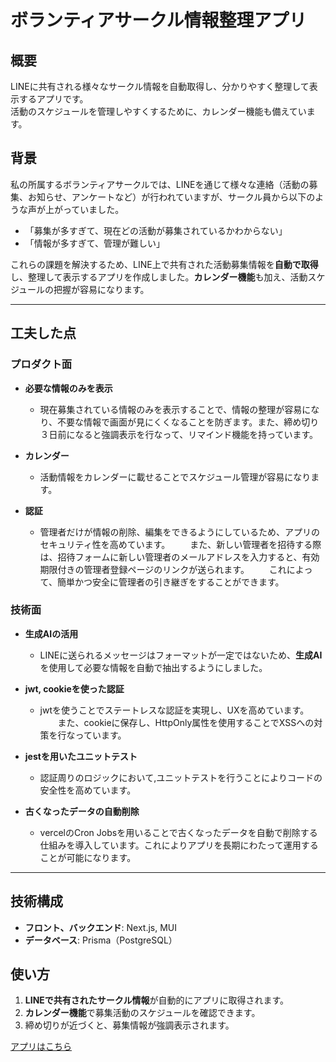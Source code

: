 # ボランティアサークル情報整理アプリ

## 概要
LINEに共有される様々なサークル情報を自動取得し、分かりやすく整理して表示するアプリです。  
活動のスケジュールを管理しやすくするために、カレンダー機能も備えています。  

## 背景
私の所属するボランティアサークルでは、LINEを通じて様々な連絡（活動の募集、お知らせ、アンケートなど）が行われていますが、サークル員から以下のような声が上がっていました。
- 「募集が多すぎて、現在どの活動が募集されているかわからない」
- 「情報が多すぎて、管理が難しい」

これらの課題を解決するため、LINE上で共有された活動募集情報を**自動で取得**し、整理して表示するアプリを作成しました。**カレンダー機能**も加え、活動スケジュールの把握が容易になります。

---

## 工夫した点

### プロダクト面

- **必要な情報のみを表示**  
  - 現在募集されている情報のみを表示することで、情報の整理が容易になり、不要な情報で画面が見にくくなることを防ぎます。また、締め切り３日前になると強調表示を行なって、リマインド機能を持っています。

- **カレンダー**
  - 活動情報をカレンダーに載せることでスケジュール管理が容易になります。

- **認証**
  - 管理者だけが情報の削除、編集をできるようにしているため、アプリのセキュリティ性を高めています。
　　また、新しい管理者を招待する際は、招待フォームに新しい管理者のメールアドレスを入力すると、有効期限付きの管理者登録ページのリンクが送られます。
　　これによって、簡単かつ安全に管理者の引き継ぎをすることができます。

### 技術面

-  **生成AIの活用**
   - LINEに送られるメッセージはフォーマットが一定ではないため、**生成AI**を使用して必要な情報を自動で抽出するようにしました。

- **jwt, cookieを使った認証**
  - jwtを使うことでステートレスな認証を実現し、UXを高めています。
　　また、cookieに保存し、HttpOnly属性を使用することでXSSへの対策を行なっています。

- **jestを用いたユニットテスト**
  - 認証周りのロジックにおいて,ユニットテストを行うことによりコードの安全性を高めています。

- **古くなったデータの自動削除**
  - vercelのCron Jobsを用いることで古くなったデータを自動で削除する仕組みを導入しています。これによりアプリを長期にわたって運用することが可能になります。



---

## 技術構成
- **フロント、バックエンド**: Next.js, MUI
- **データベース**: Prisma（PostgreSQL）

## 使い方
1. **LINEで共有されたサークル情報**が自動的にアプリに取得されます。
2. **カレンダー機能**で募集活動のスケジュールを確認できます。
3. 締め切りが近づくと、募集情報が強調表示されます。

[アプリはこちら](https://asuvid.vercel.app/)
